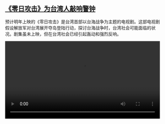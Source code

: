 <!--1735228023000-->
[《零日攻击》为台湾人敲响警钟](https://www.dw.com/zh/%E3%80%8A%E9%9B%B6%E6%97%A5%E6%94%BB%E5%87%BB%E3%80%8B%E4%B8%BA%E5%8F%B0%E6%B9%BE%E4%BA%BA%E6%95%B2%E5%93%8D%E8%AD%A6%E9%92%9F/a-71146270)
------

<p>预计明年上映的《零日攻击》是台湾首部以台海战争为主题的电视剧。这部电视剧假设解放军对台湾展开夺岛登陆行动，探讨台海战争时，台湾社会可能面临的状况。剧集虽未上映，但在台湾社会已经引起轰动和强烈反响。</small></p><video src="https://tvdownloaddw-a.akamaihd.net/Events/mp4/vdt_zh/2024/dwvgchi241223_zero-wide_01icw_AVC_1280x720.mp4" controls style="width:100%"></video>
